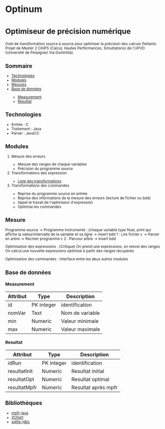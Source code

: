 <h1>Optinum</h1>
<h1><small>Optimiseur de précision numérique</<small></h1>

<!-- ====================================================================== -->

<p>Outil de transformation source à source pour optimiser la précision des calculs flottants. Projet de Master 2 CHiPS (Calcul, Hautes Performances, Simultations) de l'UPVD (Université de Perpignan Via Dominitia). </p>

<!-- ====================================================================== -->

<h2>Sommaire</h2>
<ul>
    <li><a href="#technologies">Technologies</a></li>
    <li><a href="#modules">Modules</a></li>
    <li><a href="#mesures">Mesures</a></li>
    <li><a href="#bdd">Base de données</a></li>
    <ul>
        <li><a href="#mesure">Measurement</a></li>
        <li><a href="#resultat">Resultat</a></li>
    </ul>
</ul>

<!-- ====================================================================== -->

<h2 id="technologies">Technologies</h2>
<ul>
	<li>Entrée : C</li>
	<li>Traitement : Java</li>
	<li>Parser : JavaCC</li>
</ul>

<!-- ====================================================================== -->

<h2 id="modules">Modules</h2>
<ol>
	<li>Mesure des erreurs</li>
	<ul>
		<li>Mesure des ranges de chaque variables</li>
		<li>Précision du programme source</li>
	</ul>
	<li>Transformations des expression</li>
	<ul>
		<li><a href="https://github.com/Freda66/M2Projet/tree/master/finalProject/doc/README.md">Liste des transformations</a></li>
	</ul>
	<li>Transformations des commandes</li>
	<ul>
		<li>Reprise du programme source en entrée</li>
		<li>Reprise des informations de la mesure des erreurs (lecture de fichier ou bdd)</li>
		<li>Appel le travail de l'optimiseur d'expression</li>
		<li>Optimise les commandes</li>
	</ul>
</ol>

<!-- ====================================================================== -->

<h2 id="mesures">Mesure</h2>

<p>
   Programme source -> Programme instrumenté : (chaque variable type float, print qui affiche la valeur/intervalle de la variable et sa ligne -> insert bdd
   1 : Lire fichier c -> Parser en arbre -> Recreer programme c
   2 : Parcour arbre -> insert bdd
</p>

<p>
Optimisation des expressions : (Critique)
   On prend une expressions, on renvoi des ranges
   On calcul une nouvelle expressions optimisé à partir des ranges récupérés
</p>
<p>
Optimisation des commandes : 
   Interface entre les deux autres modules
</p>

<!-- ====================================================================== -->
<h2 id="bdd">Base de données</h2>

<h3 id="mesure">Measurement</h3>

| Attribut      | Type      | Description           |
| ------------- | --------- | --------------------- |
| id            | PK integer| identification        |
| nomVar        | Text      | Nom de variable       |
| min           | Numeric   | Valeur minimale       |
| max           | Numeric   | Valeur maximale       |

<h3 id="resultat">Resultat</h3>

| Attribut      | Type      | Description           |
| ------------- | --------- | --------------------- |
| idRun         | PK integer| identification        |
| resultatInit  | Numeric   | Resultat initial      |
| resultatOpt   | Numeric   | Resultat optimal      |
| resultatMpfr  | Numeric   | Resultat après mpfr   |

<!-- ====================================================================== -->
<h2 id="library">Bibliothèques</h2>

<ul>
    <li><a href="https://github.com/kframework/mpfr-java">mpfr-java</a></li>
    <li><a href="https://github.com/timmolter/XChart">XChart</a></li>
    <li><a href="https://github.com/xerial/sqlite-jdbc">sqlite-jdbc</a></li>
</ul>
